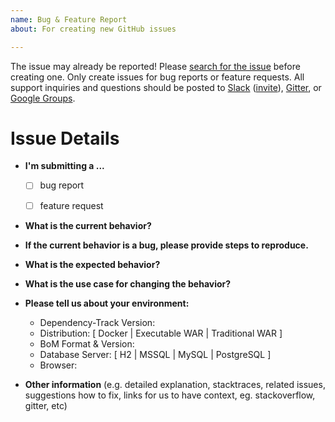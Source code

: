 ```yaml
---
name: Bug & Feature Report
about: For creating new GitHub issues

---
```


The issue may already be reported! Please [search for the issue](../) before creating one. Only create issues for bug reports or feature requests. All support inquiries and questions should be posted to [Slack](https://owasp.slack.com/messages/proj-dependency-track) ([invite](https://owasp.herokuapp.com/)), [Gitter](https://gitter.im/dependency-track/Lobby), or [Google Groups](https://groups.google.com/forum/#!forum/dependency-track).


# Issue Details 


* **I'm submitting a ...**
  - [ ] bug report
  - [ ] feature request
  
  
* **What is the current behavior?**


* **If the current behavior is a bug, please provide steps to reproduce.**


* **What is the expected behavior?**


* **What is the use case for changing the behavior?**


* **Please tell us about your environment:**
  
  - Dependency-Track Version:
  - Distribution: [ Docker | Executable WAR | Traditional WAR ]
  - BoM Format & Version:
  - Database Server: [ H2 | MSSQL | MySQL | PostgreSQL ]
  - Browser: 

* **Other information** (e.g. detailed explanation, stacktraces, related issues, suggestions how to fix, links for us to have context, eg. stackoverflow, gitter, etc)
